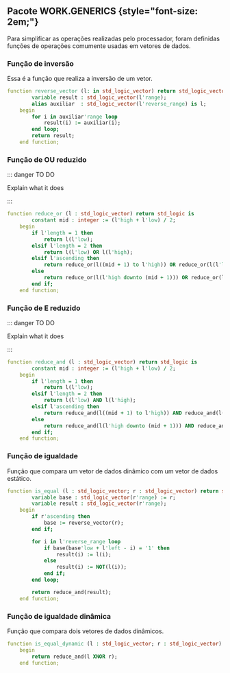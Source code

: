 ## Pacote WORK.GENERICS {style="font-size: 2em;"}

Para simplificar as operações realizadas pelo processador, foram definidas funções
de operações comumente usadas em vetores de dados.

### Função de inversão <Badge text="reverse_vector"/>

Essa é a função que realiza a inversão de um vetor.

```vhdl
function reverse_vector (l: in std_logic_vector) return std_logic_vector is
        variable result : std_logic_vector(l'range);
        alias auxiliar  : std_logic_vector(l'reverse_range) is l;
    begin
        for i in auxiliar'range loop
            result(i) := auxiliar(i);
        end loop;
        return result;
    end function;
```

### Função de OU reduzido <Badge text="reduce_or"/>

::: danger TO DO

Explain what it does

:::

```vhdl
function reduce_or (l : std_logic_vector) return std_logic is
        constant mid : integer := (l'high + l'low) / 2;
    begin
        if l'length = 1 then
            return l(l'low);
        elsif l'length = 2 then
            return l(l'low) OR l(l'high);
        elsif l'ascending then
            return reduce_or(l((mid + 1) to l'high)) OR reduce_or(l(l'low to mid));
        else
            return reduce_or(l(l'high downto (mid + 1))) OR reduce_or(l(mid downto l'low));
        end if;
    end function;
```

### Função de E reduzido <Badge text="reduce_and"/>

::: danger TO DO

Explain what it does

:::

```vhdl
function reduce_and (l : std_logic_vector) return std_logic is
        constant mid : integer := (l'high + l'low) / 2;
    begin
        if l'length = 1 then
            return l(l'low);
        elsif l'length = 2 then
            return l(l'low) AND l(l'high);
        elsif l'ascending then
            return reduce_and(l((mid + 1) to l'high)) AND reduce_and(l(l'low to mid));
        else
            return reduce_and(l(l'high downto (mid + 1))) AND reduce_and(l(mid downto l'low));
        end if;
    end function;
```

### Função de igualdade <Badge text="is_equal"/>

Função que compara um vetor de dados dinâmico com um vetor de dados estático.

```vhdl
function is_equal (l : std_logic_vector; r : std_logic_vector) return std_logic is
        variable base : std_logic_vector(r'range) := r;
        variable result : std_logic_vector(r'range);
    begin
        if r'ascending then
            base := reverse_vector(r);
        end if;

        for i in l'reverse_range loop
            if base(base'low + l'left - i) = '1' then
                result(i) := l(i);
            else
                result(i) := NOT(l(i));
            end if;
        end loop;

        return reduce_and(result);
    end function;
```

### Função de igualdade dinâmica <Badge text="is_equal"/>

Função que compara dois vetores de dados dinâmicos.

```vhdl
function is_equal_dynamic (l : std_logic_vector; r : std_logic_vector) return std_logic is
    begin
        return reduce_and(l XNOR r);
    end function;
```